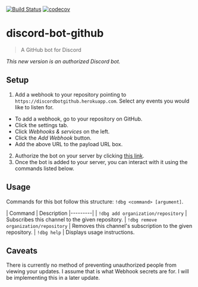 [![Build Status](https://travis-ci.org/Falconerd/discord-bot-github.svg?branch=develop)](https://travis-ci.org/Falconerd/discord-bot-github)
[![codecov](https://codecov.io/gh/Falconerd/discord-bot-github/branch/develop/graph/badge.svg)](https://codecov.io/gh/Falconerd/discord-bot-github)

# discord-bot-github
> A GitHub bot for Discord

_This new version is an authorized Discord bot._

## Setup

1. Add a webhook to your repository pointing to `https://discordbotgithub.herokuapp.com`. Select any events you would like to listen for.
  - To add a webhook, go to your repository on GitHub.
  - Click the settings tab.
  - Click _Webhooks & services_ on the left.
  - Click the _Add Webhook_ button.
  - Add the above URL to the payload URL box.
2. Authorize the bot on your server by clicking [this link](https://discordapp.com/oauth2/authorize?client_id=19000403632128013&scope=bot).
3. Once the bot is added to your server, you can interact with it using the commands listed below.

## Usage

Commands for this bot follow this structure: `!dbg <command> [argument]`.

| Command | Description
|---------|
| `!dbg add organization/repository` | Subscribes this channel to the given repository.
| `!dbg remove organization/repository` | Removes this channel's subscription to the given repository.
| `!dbg help` | Displays usage instructions.

## Caveats

There is currently no method of preventing unauthorized people from viewing your updates. I assume that is what Webhook secrets are for. I will be implementing this in a later update.
